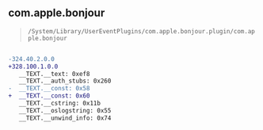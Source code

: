## com.apple.bonjour

> `/System/Library/UserEventPlugins/com.apple.bonjour.plugin/com.apple.bonjour`

```diff

-324.40.2.0.0
+328.100.1.0.0
   __TEXT.__text: 0xef8
   __TEXT.__auth_stubs: 0x260
-  __TEXT.__const: 0x58
+  __TEXT.__const: 0x60
   __TEXT.__cstring: 0x11b
   __TEXT.__oslogstring: 0x55
   __TEXT.__unwind_info: 0x74

```
